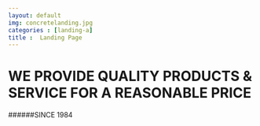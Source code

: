 ```yaml
---
layout: default
img: concretelanding.jpg
categories : [landing-a]
title :  Landing Page
---
```


# WE PROVIDE QUALITY PRODUCTS & SERVICE FOR A REASONABLE PRICE

######SINCE 1984
